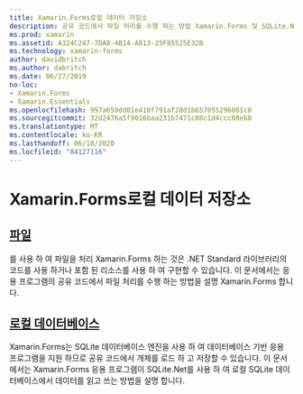 ```yaml
---
title: Xamarin.Forms로컬 데이터 저장소
description: 공유 코드에서 파일 처리를 수행 하는 방법 Xamarin.Forms 및 SQLite.Net를 사용 하 여 로컬 SQLite 데이터베이스에서 데이터를 읽고 쓰는 방법을 알아봅니다.
ms.prod: xamarin
ms.assetid: A324C247-7DA8-4B14-A813-25F85525E32B
ms.technology: xamarin-forms
author: davidbritch
ms.author: dabritch
ms.date: 06/27/2019
no-loc:
- Xamarin.Forms
- Xamarin.Essentials
ms.openlocfilehash: 997a659dd01e410f791af28d1b657055296081c8
ms.sourcegitcommit: 32d2476a5f9016baa231b7471c88c1d4ccc08eb8
ms.translationtype: MT
ms.contentlocale: ko-KR
ms.lasthandoff: 06/18/2020
ms.locfileid: "84127116"
---
```

# <a name="xamarinforms-local-data-storage"></a>Xamarin.Forms로컬 데이터 저장소

## <a name="files"></a>[파일](files.md)

를 사용 하 여 파일을 처리 Xamarin.Forms 하는 것은 .NET Standard 라이브러리의 코드를 사용 하거나 포함 된 리소스를 사용 하 여 구현할 수 있습니다. 이 문서에서는 응용 프로그램의 공유 코드에서 파일 처리를 수행 하는 방법을 설명 Xamarin.Forms 합니다.

## <a name="local-databases"></a>[로컬 데이터베이스](databases.md)

Xamarin.Forms는 SQLite 데이터베이스 엔진을 사용 하 여 데이터베이스 기반 응용 프로그램을 지원 하므로 공유 코드에서 개체를 로드 하 고 저장할 수 있습니다. 이 문서에서는 Xamarin.Forms 응용 프로그램이 SQLite.Net를 사용 하 여 로컬 SQLite 데이터베이스에서 데이터를 읽고 쓰는 방법을 설명 합니다.
